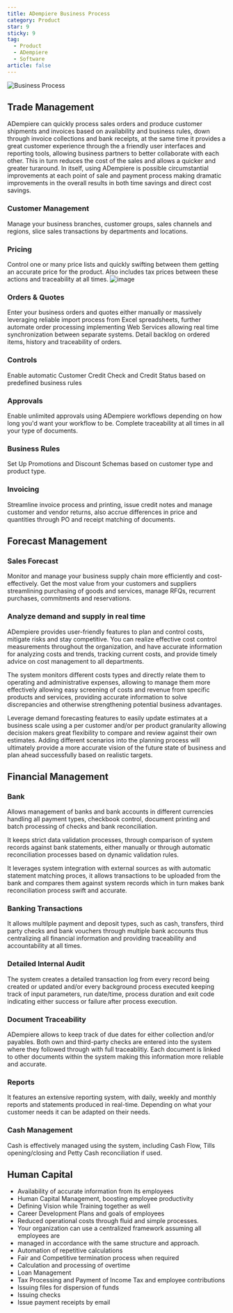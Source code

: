 ```yaml
---
title: ADempiere Business Process
category: Product
star: 9
sticky: 9
tag:
  - Product
  - ADempiere
  - Software
article: false
---
```


![Business Process](/assets/img/product/business-process.jpg)

## Trade Management

ADempiere can quickly process sales orders and produce customer shipments and invoices based on availability and business rules, down through invoice collections and bank receipts, at the same time it provides a great customer experience through the a friendly user interfaces and reporting tools, allowing business partners to better collaborate with each other. This in turn reduces the cost of the sales and allows a quicker and greater turaround. In itself, using ADempiere is possible circumstantial improvements at each point of sale and payment process making dramatic improvements in the overall results in both time savings and direct cost savings.

### Customer Management

Manage your business branches, customer groups, sales channels and regions, slice sales transactions by departments and locations.

### Pricing

Control one or many price lists and quickly swifting between them getting an accurate price for the product. Also includes tax prices between these actions and traceability at all times.
![image](https://user-images.githubusercontent.com/89487449/178361166-44400083-e42e-4276-a0b7-99384c20dd6b.png)

### Orders & Quotes

Enter your business orders and quotes either manually or massively leveraging reliable import process from Excel spreadsheets, further automate order processing implementing Web Services allowing real time synchronization between separate systems. Detail backlog on ordered items, history and traceability of orders.

### Controls

Enable automatic Customer Credit Check and Credit Status based on predefined business rules

### Approvals

Enable unlimited approvals using ADempiere workflows depending on how long you'd want your workflow to be. Complete traceability at all times in all your type of documents.

### Business Rules

Set Up Promotions and Discount Schemas based on customer type and product type.

### Invoicing

Streamline invoice process and printing, issue credit notes and manage customer and vendor returns, also accrue differences in price and quantities through PO and receipt matching of documents.

## Forecast Management

### Sales Forecast

Monitor and manage your business supply chain more efficiently and cost-effectively. Get the most value from your customers and suppliers streamlining purchasing of goods and services, manage RFQs, recurrent purchases, commitments and reservations.

### Analyze demand and supply in real time

ADempiere provides user-friendly features to plan and control costs, mitigate risks and stay competitive. You can realize effective cost control measurements throughout the organization, and have accurate information for analyzing costs and trends, tracking current costs, and provide timely advice on cost management to all departments.

The system monitors different costs types and directly relate them to operating and administrative expenses, allowing to manage them more effectively allowing easy screening of costs and revenue from specific products and services, providing accurate information to solve discrepancies and otherwise strengthening potential business advantages.

Leverage demand forecasting features to easily update estimates at a business scale using a per customer and/or per product granularity allowing decision makers great flexibility to compare and review against their own estimates. Adding different scenarios into the planning process will ultimately provide a more accurate vision of the future state of business and plan ahead successfully based on realistic targets.

## Financial Management

### Bank

Allows management of banks and bank accounts in different currencies handling all payment types, checkbook control, document printing and batch processing of checks and bank reconciliation.

It keeps strict data validation processes, through comparison of system records against bank statements, either manually or through automatic reconciliation processes based on dynamic validation rules.

It leverages system integration with external sources as with automatic statement matching proces, it allows transactions to be uploaded from the bank and compares them against system records which in turn makes bank reconciliation process swift and accurate.

### Banking Transactions

It allows multilple payment and deposit types, such as cash, transfers, third party checks and bank vouchers through multiple bank accounts thus centralizing all financial information and providing traceability and accountability at all times.

### Detailed Internal Audit

The system creates a detailed transaction log from every record being created or updated and/or every background process executed keeping track of input parameters, run date/time, process duration and exit code indicating either success or failure after process execution.

### Document Traceability

ADempiere allows to keep track of due dates for either collection and/or payables. Both own and third-party checks are entered into the system where they followed through with full traceablitiy. Each document is linked to other documents within the system making this information more reliable and accurate.

### Reports

It features an extensive reporting system, with daily, weekly and monthly reports and statements produced in real-time. Depending on what your customer needs it can be adapted on their needs.

### Cash Management

Cash is effectively managed using the system, including Cash Flow, Tills opening/closing and Petty Cash reconciliation if used.

## Human Capital

- Availability of accurate information from its employees
- Human Capital Management, boosting employee productivity
- Defining Vision while Training together as well
- Career Development Plans and goals of employees
- Reduced operational costs through fluid and simple processes.
- Your organization can use a centralized framework assuming all employees are
- managed in accordance with the same structure and approach.
- Automation of repetitive calculations
- Fair and Competitive termination process when required
- Calculation and processing of overtime
- Loan Management
- Tax Processing and Payment of Income Tax and employee contributions
- Issuing files for dispersion of funds
- Issuing checks
- Issue payment receipts by email
